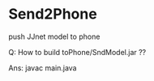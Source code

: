 # Send2Phone
push  JJnet model to phone

Q: How to build toPhone/SndModel.jar ??

Ans: javac main.java

